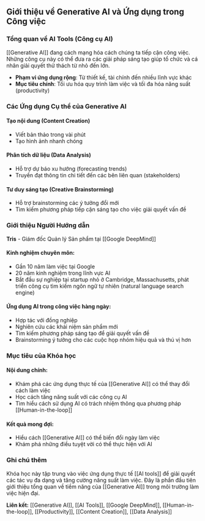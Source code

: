 ## Giới thiệu về Generative AI và Ứng dụng trong Công việc

### Tổng quan về AI Tools (Công cụ AI)

[[Generative AI]] đang cách mạng hóa cách chúng ta tiếp cận công việc. Những công cụ này có thể đưa ra các giải pháp sáng tạo giúp tổ chức và cá nhân giải quyết thử thách từ nhỏ đến lớn.

- **Phạm vi ứng dụng rộng**: Từ thiết kế, tài chính đến nhiều lĩnh vực khác
- **Mục tiêu chính**: Tối ưu hóa quy trình làm việc và tối đa hóa năng suất (productivity)


### Các Ứng dụng Cụ thể của Generative AI

#### Tạo nội dung (Content Creation)

- Viết bản thảo trong vài phút
- Tạo hình ảnh nhanh chóng


#### Phân tích dữ liệu (Data Analysis)

- Hỗ trợ dự báo xu hướng (forecasting trends)
- Truyền đạt thông tin chi tiết đến các bên liên quan (stakeholders)


#### Tư duy sáng tạo (Creative Brainstorming)

- Hỗ trợ brainstorming các ý tưởng đổi mới
- Tìm kiếm phương pháp tiếp cận sáng tạo cho việc giải quyết vấn đề


### Giới thiệu Người Hướng dẫn

**Tris** - Giám đốc Quản lý Sản phẩm tại [[Google DeepMind]]

#### Kinh nghiệm chuyên môn:

- Gần 10 năm làm việc tại Google
- 20 năm kinh nghiệm trong lĩnh vực AI
- Bắt đầu sự nghiệp tại startup nhỏ ở Cambridge, Massachusetts, phát triển công cụ tìm kiếm ngôn ngữ tự nhiên (natural language search engine)


#### Ứng dụng AI trong công việc hàng ngày:

- Hợp tác với đồng nghiệp
- Nghiên cứu các khái niệm sản phẩm mới
- Tìm kiếm phương pháp sáng tạo để giải quyết vấn đề
- Brainstorming ý tưởng cho các cuộc họp nhóm hiệu quả và thú vị hơn


### Mục tiêu của Khóa học

#### Nội dung chính:

- Khám phá các ứng dụng thực tế của [[Generative AI]] có thể thay đổi cách làm việc
- Học cách tăng năng suất với các công cụ AI
- Tìm hiểu cách sử dụng AI có trách nhiệm thông qua phương pháp [[Human-in-the-loop]]


#### Kết quả mong đợi:

- Hiểu cách [[Generative AI]] có thể biến đổi ngày làm việc
- Khám phá những điều tuyệt vời có thể thực hiện với AI


### Ghi chú thêm

Khóa học này tập trung vào việc ứng dụng thực tế [[AI tools]] để giải quyết các tác vụ đa dạng và tăng cường năng suất làm việc. Đây là phần đầu tiên giới thiệu tổng quan về tiềm năng của [[Generative AI]] trong môi trường làm việc hiện đại.

**Liên kết:** [[Generative AI]], [[AI Tools]], [[Google DeepMind]], [[Human-in-the-loop]], [[Productivity]], [[Content Creation]], [[Data Analysis]]

